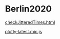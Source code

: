 # Berlin2020

[checkJitteredTimes.html](assets/checkJitteredTimes.html)

[plotly-latest.min.js](plotly-latest.min.js)
